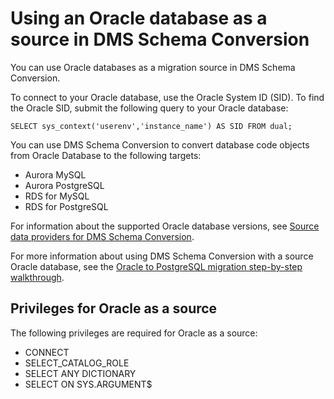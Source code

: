 # Using an Oracle database as a source in DMS Schema Conversion<a name="data-providers-oracle"></a>

You can use Oracle databases as a migration source in DMS Schema Conversion\.

To connect to your Oracle database, use the Oracle System ID \(SID\)\. To find the Oracle SID, submit the following query to your Oracle database:

```
SELECT sys_context('userenv','instance_name') AS SID FROM dual;
```

You can use DMS Schema Conversion to convert database code objects from Oracle Database to the following targets:
+ Aurora MySQL
+ Aurora PostgreSQL
+ RDS for MySQL
+ RDS for PostgreSQL

For information about the supported Oracle database versions, see [Source data providers for DMS Schema Conversion](CHAP_Introduction.Sources.md#CHAP_Introduction.Sources.SchemaConversion)\.

For more information about using DMS Schema Conversion with a source Oracle database, see the [Oracle to PostgreSQL migration step\-by\-step walkthrough](https://docs.aws.amazon.com/dms/latest/sbs/schema-conversion-oracle-postgresql.html)\.

## Privileges for Oracle as a source<a name="data-providers-oracle-permissions"></a>

The following privileges are required for Oracle as a source: 
+ CONNECT 
+ SELECT\_CATALOG\_ROLE 
+ SELECT ANY DICTIONARY 
+ SELECT ON SYS\.ARGUMENT$